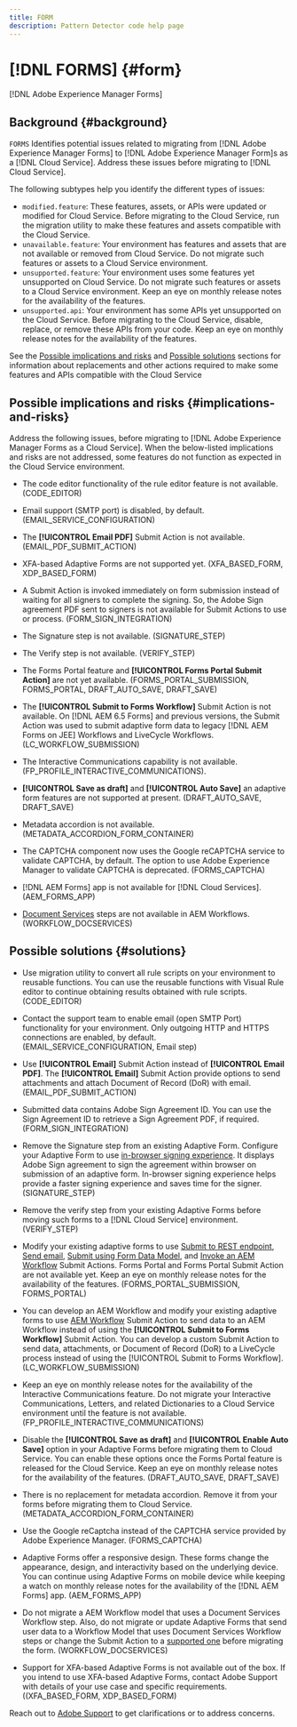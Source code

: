 ```yaml
---
title: FORM
description: Pattern Detector code help page
---
```


# [!DNL FORMS] {#form}

[!DNL Adobe Experience Manager Forms]

## Background {#background}

`FORMS` Identifies potential issues related to migrating from [!DNL Adobe Experience Manager Forms] to [!DNL Adobe Experience Manager Form]s as a [!DNL Cloud Service]. Address these issues before migrating to [!DNL Cloud Service].

The following subtypes help you identify the different types of issues:

* `modified.feature`: These features, assets, or APIs were updated or modified for Cloud Service. Before migrating to the Cloud Service, run the migration utility to make these features and assets compatible with the Cloud Service.  
* `unavailable.feature`: Your environment has features and assets that are not available or removed from Cloud Service. Do not migrate such features or assets to a Cloud Service environment.
* `unsupported.feature`: Your environment uses some features yet unsupported on Cloud Service. Do not migrate such features or assets to a Cloud Service environment. Keep an eye on monthly release notes for the availability of the features.
* `unsupported.api`: Your environment has some APIs yet unsupported on the Cloud Service. Before migrating to the Cloud Service, disable, replace, or remove these APIs from your code. Keep an eye on monthly release notes for the availability of the features.

See the [Possible implications and risks](#implications-and-risks) and [Possible solutions](#solutions) sections for information about replacements and other actions required to make some features and APIs compatible with the Cloud Service

## Possible implications and risks {#implications-and-risks}

Address the following issues, before migrating to [!DNL Adobe Experience Manager Forms as a Cloud Service]. When the below-listed implications and risks are not addressed, some features do not function as expected in the Cloud Service environment.

* The code editor functionality of the rule editor feature is not available. (CODE_EDITOR)

* Email support (SMTP port) is disabled, by default. (EMAIL_SERVICE_CONFIGURATION)

* The **[!UICONTROL Email PDF]** Submit Action is not available.(EMAIL_PDF_SUBMIT_ACTION)

* XFA-based Adaptive Forms are not supported yet. (XFA_BASED_FORM, XDP_BASED_FORM)

* A Submit Action is invoked immediately on form submission instead of waiting for all signers to complete the signing. So, the Adobe Sign agreement PDF sent to signers is not available for Submit Actions to use or process. (FORM_SIGN_INTEGRATION)  

* The Signature step is not available. (SIGNATURE_STEP)

* The Verify step is not available. (VERIFY_STEP)

* The Forms Portal feature and **[!UICONTROL Forms Portal Submit Action]** are not yet available. (FORMS_PORTAL_SUBMISSION, FORMS_PORTAL, DRAFT_AUTO_SAVE, DRAFT_SAVE)

* The **[!UICONTROL Submit to Forms Workflow]** Submit Action is not available. On [!DNL AEM 6.5 Forms] and previous versions, the Submit Action was used to submit adaptive form data to legacy [!DNL AEM Forms on JEE] Workflows and LiveCycle Workflows. (LC_WORKFLOW_SUBMISSION)

* The Interactive Communications capability is not available.  (FP_PROFILE_INTERACTIVE_COMMUNICATIONS).

* **[!UICONTROL Save as draft]** and **[!UICONTROL Auto Save]** an adaptive form features are not supported at present. (DRAFT_AUTO_SAVE, DRAFT_SAVE)

* Metadata accordion is not available. (METADATA_ACCORDION_FORM_CONTAINER)

* The CAPTCHA component now uses the Google reCAPTCHA service to validate CAPTCHA, by default. The option to use Adobe Experience Manager to validate CAPTCHA is deprecated. (FORMS_CAPTCHA)

* [!DNL AEM Forms] app is not available for [!DNL Cloud Services]. (AEM_FORMS_APP)

* [Document Services](https://experienceleague.adobe.com/docs/experience-manager-65/forms/install-aem-forms/osgi-installation/install-configure-document-services.html?lang=en#deployment-topology) steps are not available in AEM Workflows. (WORKFLOW_DOCSERVICES)

## Possible solutions {#solutions}

* Use migration utility to convert all rule scripts on your environment to reusable functions. You can use the reusable functions with Visual Rule editor to continue obtaining results obtained with rule scripts. (CODE_EDITOR)

* Contact the support team to enable email (open SMTP Port) functionality for your environment. Only outgoing HTTP and HTTPS connections are enabled, by default. (EMAIL_SERVICE_CONFIGURATION, Email step)

* Use **[!UICONTROL Email]** Submit Action instead of **[!UICONTROL Email PDF]**. The **[!UICONTROL Email]** Submit Action provide options to send attachments and attach Document of Record (DoR) with email. (EMAIL_PDF_SUBMIT_ACTION)

* Submitted data contains Adobe Sign Agreement ID. You can use the Sign Agreement ID to retrieve a Sign Agreement PDF, if required.  (FORM_SIGN_INTEGRATION)

* Remove the Signature step from an existing Adaptive Form. Configure your Adaptive Form to use [in-browser signing experience](https://medium.com/adobetech/using-adobe-sign-to-e-sign-an-adaptive-form-heres-the-best-way-to-do-it-dc3e15f9b684). It displays Adobe Sign agreement to sign the agreement within browser on submission of an adaptive form. In-browser signing experience helps provide a faster signing experience and saves time for the signer. (SIGNATURE_STEP)

* Remove the verify step from your existing Adaptive Forms before moving such forms to a [!DNL Cloud Service] environment. (VERIFY_STEP)

* Modify your existing adaptive forms to use [Submit to REST endpoint](https://experienceleague.adobe.com/docs/experience-manager-forms-cloud-service/forms/create-an-adaptive-form/configure-submit-actions-and-metadata-submission/configuring-submit-actions.html#submit-to-rest-endpoint), [Send email](https://experienceleague.adobe.com/docs/experience-manager-forms-cloud-service/forms/create-an-adaptive-form/configure-submit-actions-and-metadata-submission/configuring-submit-actions.html#send-email), [Submit using Form Data Model](https://experienceleague.adobe.com/docs/experience-manager-forms-cloud-service/forms/create-an-adaptive-form/configure-submit-actions-and-metadata-submission/configuring-submit-actions.html#submit-using-form-data-model), and [Invoke an AEM Workflow](https://experienceleague.adobe.com/docs/experience-manager-forms-cloud-service/forms/create-an-adaptive-form/configure-submit-actions-and-metadata-submission/configuring-submit-actions.html#invoke-an-aem-workflow) Submit Actions. Forms Portal and Forms Portal Submit Action are not available yet. Keep an eye on monthly release notes for the availability of the features. (FORMS_PORTAL_SUBMISSION, FORMS_PORTAL)

* You can develop an AEM Workflow and modify your existing adaptive forms to use [AEM Workflow](https://experienceleague.adobe.com/docs/experience-manager-forms-cloud-service/forms/create-an-adaptive-form/configure-submit-actions-and-metadata-submission/configuring-submit-actions.html#invoke-an-aem-workflow) Submit Action to send data to an AEM Workflow instead of using the **[!UICONTROL Submit to Forms Workflow]** Submit Action. You can develop a custom Submit Action to send data, attachments, or Document of Record (DoR) to a LiveCycle process instead of using the [!UICONTROL Submit to Forms Workflow]. (LC_WORKFLOW_SUBMISSION)

* Keep an eye on monthly release notes for the availability of the Interactive Communications feature. Do not migrate your Interactive Communications, Letters, and related Dictionaries to a Cloud Service environment until the feature is not available. (FP_PROFILE_INTERACTIVE_COMMUNICATIONS)

* Disable the **[!UICONTROL Save as draft]** and **[!UICONTROL Enable Auto Save]** option in your Adaptive Forms before migrating them to Cloud Service. You can enable these options once the Forms Portal feature is released for the Cloud Service. Keep an eye on monthly release notes for the availability of the features. (DRAFT_AUTO_SAVE, DRAFT_SAVE)

* There is no replacement for metadata accordion. Remove it from your forms before migrating them to Cloud Service.(METADATA_ACCORDION_FORM_CONTAINER)

* Use the Google reCaptcha instead of the CAPTCHA service provided by Adobe Experience Manager. (FORMS_CAPTCHA)

* Adaptive Forms offer a responsive design. These forms change the appearance, design, and interactivity based on the underlying device. You can continue using Adaptive Forms on mobile device while keeping a watch on monthly release notes for the availability of the [!DNL AEM Forms] app. (AEM_FORMS_APP)

* Do not migrate a AEM Workflow model that uses a Document Services Workflow step. Also, do not migrate or update Adaptive Forms that send user data to a Workflow Model that uses Document Services Workflow steps or change the Submit Action to a [supported one](https://experienceleague.adobe.com/docs/experience-manager-forms-cloud-service/forms/create-an-adaptive-form/configure-submit-actions-and-metadata-submission/configuring-submit-actions.html) before migrating the form. (WORKFLOW_DOCSERVICES)

* Support for XFA-based Adaptive Forms is not available out of the box. If you intend to use XFA-based Adaptive Forms, contact Adobe Support with details of your use case and specific requirements.((XFA_BASED_FORM, XDP_BASED_FORM)

Reach out to [Adobe Support](https://helpx.adobe.com/enterprise/using/support-for-experience-cloud.html) to get clarifications or to address concerns.
